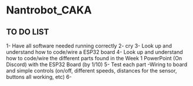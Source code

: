 # Nantrobot_CAKA
## TO DO LIST
1- Have all software needed running correctly
2- cry
3- Look up and understand how to code/wire a ESP32 board
4- Look up and understand how to code/wire the different parts found in the Week 1 PowerPoint (On Discord) with the ESP32 Board (by 1/10)
5- Test each part
  -Wiring to board and simple controls (on/off, different speeds, distances for the sensor, buttons all working, etc)
6- 
